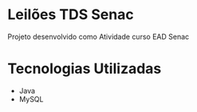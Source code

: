 # Leilões TDS Senac
Projeto desenvolvido como Atividade curso EAD Senac

# Tecnologias Utilizadas

- Java
- MySQL
